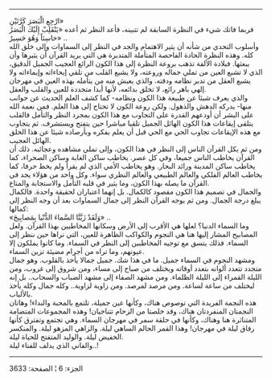 ------------------------------------------------------------------------

ارْجِعِ الْبَصَرَ كَرَّتَيْنِ»  
فربما فاتك شيء في النظرة السابقة لم تتبينه، فأعد النظر ثم أعده «يَنْقَلِبْ
إِلَيْكَ الْبَصَرُ خاسِئاً وَهُوَ حَسِيرٌ» ..  
وأسلوب التحدي من شأنه أن يثير الاهتمام والجد في النظر إلى السماوات وإلى
خلق الله كله. وهذه النظرة الحادة الفاحصة المتأملة المتدبرة هي التي يريد
القرآن أن يثيرها وأن يبعثها. فبلادة الألفة تذهب بروعة النظرة إلى هذا
الكون الرائع العجيب الجميل الدقيق، الذي لا تشبع العين من تملي جماله
وروعته، ولا يشبع القلب من تلقي إيحاءاته وإيماءاته ولا يشبع العقل من تدبر
نظامه ودقته. والذي يعيش منه من يتأمله بهذه العين في مهرجان إلهي باهر
رائع، لا تخلق بدائعه، لأنها أبدا متجددة للعين والقلب والعقل.  
والذي يعرف شيئا عن طبيعة هذا الكون ونظامه- كما كشف العلم الحديث عن جوانب
منها- يدركه الدهش والذهول. ولكن روعة الكون لا تحتاج إلى هذا العلم. فمن
نعمة الله على البشر أن أودعهم القدرة على التجاوب مع هذا الكون بمجرد
النظر والتأمل فالقلب يتلقى إيقاعات هذا الكون الهائل الجميل تلقيا مباشرا
حين يتفتح ويستشرف. ثم يتجاوب مع هذه الإيقاعات تجاوب الحي مع الحي قبل أن
يعلم بفكره وبأرصاده شيئا عن هذا الخلق الهائل العجيب.  
ومن ثم يكل القرآن الناس إلى النظر في هذا الكون، وإلى تملي مشاهده
وعجائبه. ذلك أن القرآن يخاطب الناس جميعا، وفي كل عصر. يخاطب ساكن الغابة
وساكن الصحراء، كما يخاطب ساكن المدينة ورائد البحار. وهو يخاطب الأمي الذي
لم يقرأ ولم يخط حرفا، كما يخاطب العالم الفلكي والعالم الطبيعي والعالم
النظري سواء. وكل واحد من هؤلاء يجد في القرآن ما يصله بهذا الكون، وما
يثير في قلبه التأمل والاستجابة والمتاع.  
والجمال في تصميم هذا الكون مقصود كالكمال. بل إنهما اعتباران لحقيقة
واحدة. فالكمال يبلغ درجة الجمال. ومن ثم يوجه القرآن النظر إلى جمال
السماوات بعد أن وجه النظر إلى كمالها:  
«وَلَقَدْ زَيَّنَّا السَّماءَ الدُّنْيا بِمَصابِيحَ» ..  
وما السماء الدنيا؟ لعلها هي الأقرب إلى الأرض وسكانها المخاطبين بهذا
القرآن. ولعل المصابيح المشار إليها هنا هي النجوم والكواكب الظاهرة للعين،
التي نراها حين ننظر إلى السماء. فذلك يتسق مع توجيه المخاطبين إلى النظر
في السماء. وما كانوا يملكون إلا عيونهم، وما تراه من أجرام مضيئة تزين
السماء.  
ومشهد النجوم في السماء جميل. ما في هذا شك. جميل جمالا يأخذ بالقلوب. وهو
جمال متجدد تتعدد ألوانه بتعدد أوقاته ويختلف من صباح إلى مساء، ومن شروق
إلى غروب، ومن الليلة القمراء إلى الليلة الظلماء. ومن مشهد الصفاء إلى
مشهد الضباب والسحاب.. بل إنه ليختلف من ساعة لساعة. ومن مرصد لمرصد. ومن
زاوية لزاوية.. وكله جمال وكله يأخذ بالألباب.  
هذه النجمة الفريدة التي توصوص هناك، وكأنها عين جميلة، تلتمع بالمحبة
والنداء! وهاتان النجمتان المنفردتان هناك، وقد خلصتا من الزحام تتناجيان!
وهذه المجموعات المتضامة المتناثرة هنا وهناك، وكأنها في حلقة سمر في
مهرجان السماء. وهي تجتمع وتفترق كأنها رفاق ليلة في مهرجان! وهذا القمر
الحالم الساهي ليلة. والزاهي المزهو ليلة. والمنكسر الخفيض ليلة. والوليد
المتفتح للحياة ليلة.  
والفاني الذي يدلف للفناء ليلة..!

------------------------------------------------------------------------

الجزء: 6 ¦ الصفحة: 3633
